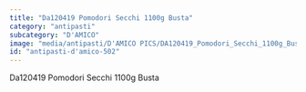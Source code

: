 ```yaml
---
title: "Da120419 Pomodori Secchi 1100g Busta"
category: "antipasti"
subcategory: "D'AMICO"
image: "media/antipasti/D'AMICO PICS/DA120419_Pomodori_Secchi_1100g_Busta.png"
id: "antipasti-d'amico-502"
---
```


Da120419 Pomodori Secchi 1100g Busta
